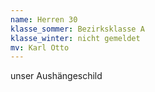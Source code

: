 ```yaml
---
name: Herren 30
klasse_sommer: Bezirksklasse A
klasse_winter: nicht gemeldet
mv: Karl Otto
---
```

unser Aushängeschild
